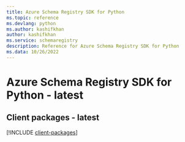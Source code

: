 ```yaml
---
title: Azure Schema Registry SDK for Python
ms.topic: reference
ms.devlang: python
ms.author: kashifkhan
author: kashifkhan
ms.service: schemaregistry
description: Reference for Azure Schema Registry SDK for Python
ms.data: 10/26/2022
---
```

# Azure Schema Registry SDK for Python - latest

## Client packages - latest
[!INCLUDE [client-packages](schema-registry-client-index.md)]